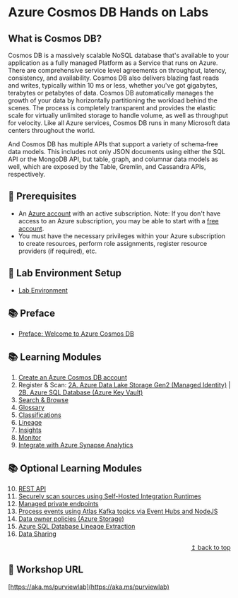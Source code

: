 # Azure Cosmos DB Hands on Labs

## What is Cosmos DB?

Cosmos DB is a massively scalable NoSQL database that's available to your application as a fully managed Platform as a Service that runs on Azure. There are comprehensive service level agreements on throughput, latency, consistency, and availability. Cosmos DB also delivers blazing fast reads and writes, typically within 10 ms or less, whether you've got gigabytes, terabytes or petabytes of data. Cosmos DB automatically manages the growth of your data by horizontally partitioning the workload behind the scenes. The process is completely transparent and provides the elastic scale for virtually unlimited storage to handle volume, as well as throughput for velocity. Like all Azure services, Cosmos DB runs in many Microsoft data centers throughout the world. 

And Cosmos DB has multiple APIs that support a variety of schema‑free data models. This includes not only JSON documents using either the SQL API or the MongoDB API, but table, graph, and columnar data models as well, which are exposed by the Table, Gremlin, and Cassandra APIs, respectively.

## :thinking: Prerequisites

* An [Azure account](https://azure.microsoft.com/free/) with an active subscription. Note: If you don't have access to an Azure subscription, you may be able to start with a [free account](https://www.azure.com/free).
* You must have the necessary privileges within your Azure subscription to create resources, perform role assignments, register resource providers (if required), etc.

## :test_tube: Lab Environment Setup

* [Lab Environment](./modules/module00.md)

## :books: Preface

* [Preface: Welcome to Azure Cosmos DB](./modules/preface.md)

## :books: Learning Modules

1. [Create an Azure Cosmos DB account](./modules/module01.md)
2. Register & Scan: [2A. Azure Data Lake Storage Gen2 (Managed Identity)](./modules/module02a.md) | [2B. Azure SQL Database (Azure Key Vault)](./modules/module02b.md)
3. [Search & Browse](./modules/module03.md)
4. [Glossary](./modules/module04.md)
5. [Classifications](./modules/module05.md)
6. [Lineage](./modules/module06.md)
7. [Insights](./modules/module07.md)
8. [Monitor](./modules/module08.md)
9. [Integrate with Azure Synapse Analytics](./modules/module09.md)

## :books: Optional Learning Modules

10. [REST API](./modules/module10.md)
11. [Securely scan sources using Self-Hosted Integration Runtimes](./modules/module11.md)
12. [Managed private endpoints](./modules/module12.md)
13. [Process events using Atlas Kafka topics via Event Hubs and NodeJS](./modules/module13.md)
14. [Data owner policies (Azure Storage)](./modules/module14.md)
15. [Azure SQL Database Lineage Extraction](./modules/module15.md)
16. [Data Sharing](./modules/module16.md)

<div align="right"><a href="#microsoft-purview-workshop">↥ back to top</a></div>

## :link: Workshop URL

[https://aka.ms/purviewlab](https://aka.ms/purviewlab)
